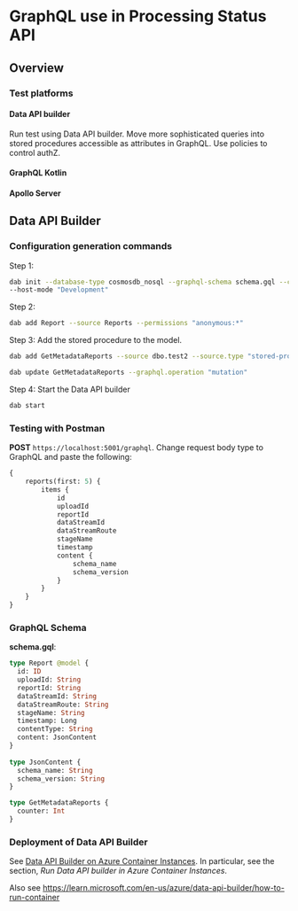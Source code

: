 # GraphQL use in Processing Status API

## Overview

### Test platforms

#### Data API builder

Run test using Data API builder.   Move more sophisticated queries into stored procedures accessible as attributes in GraphQL.  Use policies to control authZ.

#### GraphQL Kotlin

#### Apollo Server

## Data API Builder

### Configuration generation commands
Step 1:
```bash
dab init --database-type cosmosdb_nosql --graphql-schema schema.gql --cosmosdb_nosql-database ProcessingStatus --connection-string "{{place here}}"
--host-mode "Development"
```

Step 2:
```bash
dab add Report --source Reports --permissions "anonymous:*"
```

Step 3:
Add the stored procedure to the model.
```bash
dab add GetMetadataReports --source dbo.test2 --source.type "stored-procedure" source.params "searchType:s" --permissions "anonymous:execute" --rest.methods "get" --graphql.operation "query"

dab update GetMetadataReports --graphql.operation "mutation"
```

Step 4:
Start the Data API builder
```bash
dab start
```

### Testing with Postman
**POST** `https://localhost:5001/graphql`.
Change request body type to GraphQL and paste the following:
```graphql
{
    reports(first: 5) {
        items {
            id
            uploadId
            reportId
            dataStreamId
            dataStreamRoute
            stageName
            timestamp
            content {
                schema_name
                schema_version
            }
        }
    }
}
```

### GraphQL Schema
**schema.gql**:
```graphql
type Report @model {
  id: ID
  uploadId: String
  reportId: String
  dataStreamId: String
  dataStreamRoute: String
  stageName: String
  timestamp: Long
  contentType: String
  content: JsonContent
}
 
type JsonContent {
  schema_name: String
  schema_version: String
}

type GetMetadataReports {
  counter: Int
}
```

### Deployment of Data API Builder
See [Data API Builder on Azure Container Instances](https://www.linkedin.com/pulse/data-api-builder-azur-container-instances-chand-abdul-salam/).  In particular, see the section, *Run Data API builder in Azure Container Instances*.

Also see https://learn.microsoft.com/en-us/azure/data-api-builder/how-to-run-container
